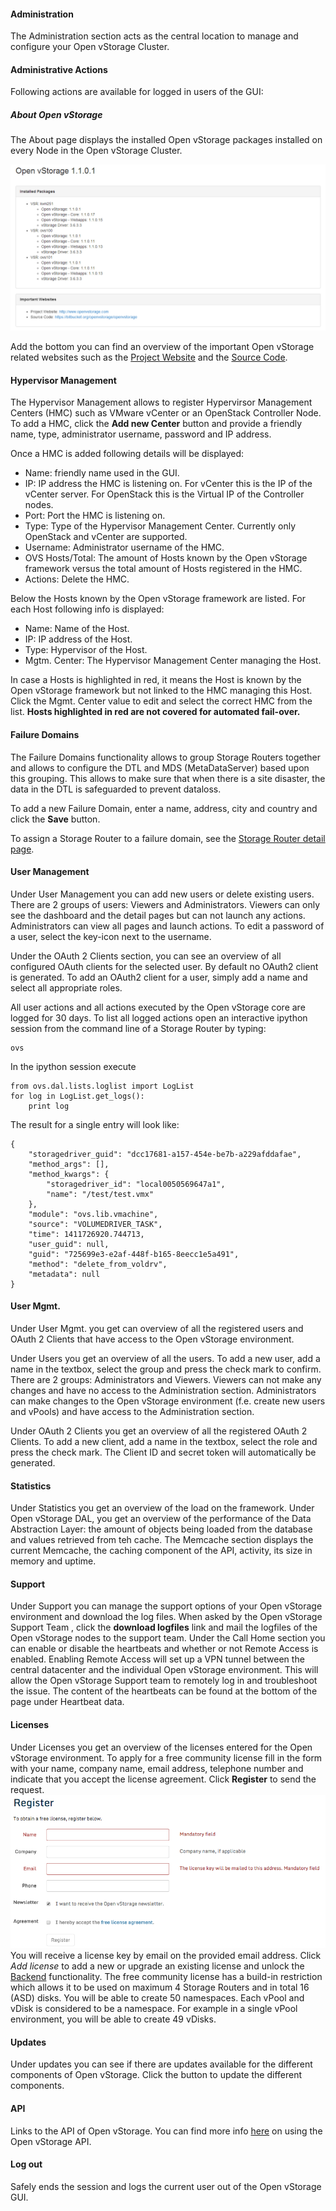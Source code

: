 #### Administration

The Administration section acts as the central location to manage and
configure your Open vStorage Cluster.

#### Administrative Actions

Following actions are available for logged in users of the GUI:

##### About Open vStorage

The About page displays the installed Open vStorage packages installed
on every Node in the Open vStorage Cluster.

![](../../Images/aboutopenvstorage.png)


Add the bottom you can find an overview of the important Open vStorage
related websites such as the [Project
Website](http://www.openvstorage.com) and the [Source
Code](https://github.com/openvstorage).

#### <a name="hmc"></a>Hypervisor Management

The Hypervisor Management allows to register Hypervirsor Management
Centers (HMC) such as VMware vCenter or an OpenStack Controller Node. To
add a HMC, click the **Add new Center** button and provide a friendly
name, type, administrator username, password and IP address.

Once a HMC is added following details will be displayed:

-   Name: friendly name used in the GUI.
-   IP: IP address the HMC is listening on. For vCenter this is the IP of the vCenter server. For OpenStack this is the Virtual IP of the Controller nodes.
-   Port: Port the HMC is listening on.
-   Type: Type of the Hypervisor Management Center. Currently only OpenStack and vCenter are supported.
-   Username: Administrator username of the HMC.
-   OVS Hosts/Total: The amount of Hosts known by the Open vStorage
    framework versus the total amount of Hosts registered in the HMC.
-   Actions: Delete the HMC.

Below the Hosts known by the Open vStorage framework are listed. For
each Host following info is displayed:

-   Name: Name of the Host.
-   IP: IP address of the Host.
-   Type: Hypervisor of the Host.
-   Mgtm. Center: The Hypervisor Management Center managing the Host.

In case a Hosts is highlighted in red, it means the Host is known by the
Open vStorage framework but not linked to the HMC managing this Host.
Click the Mgmt. Center value to edit and select the correct HMC from the
list. **Hosts highlighted in red are not covered for automated
fail-over.**

#### <a name="failuredomains"></a>Failure Domains
The Failure Domains functionality allows to group Storage Routers together and allows to configure the DTL and MDS (MetaDataServer) based upon this grouping. This allows to make sure that when there is a site disaster, the data in the DTL is safeguarded to prevent dataloss.

To add a new Failure Domain, enter a name, address, city and country and click the **Save** button.

To assign a Storage Router to a failure domain, see the [Storage Router detail page](storagerouters.md).

#### User Management

Under User Management you can add new users or delete existing users.
There are 2 groups of users: Viewers and Administrators. Viewers can
only see the dashboard and the detail pages but can not launch any
actions. Administrators can view all pages and launch actions. To edit a
password of a user, select the key-icon next to the username.

Under the OAuth 2 Clients section, you can see an overview of all
configured OAuth clients for the selected user. By default no OAuth2
client is generated. To add an OAuth2 client for a user, simply add a
name and select all appropriate roles.

All user actions and all actions executed by the Open vStorage core are
logged for 30 days. To list all logged actions open an interactive
ipython session from the command line of a Storage Router by typing:

```
ovs
```

In the ipython session execute

```
from ovs.dal.lists.loglist import LogList
for log in LogList.get_logs():
    print log
```

The result for a single entry will look like:

```
{
    "storagedriver_guid": "dcc17681-a157-454e-be7b-a229afddafae",
    "method_args": [],
    "method_kwargs": {
        "storagedriver_id": "local0050569647a1",
        "name": "/test/test.vmx"
    },
    "module": "ovs.lib.vmachine",
    "source": "VOLUMEDRIVER_TASK",
    "time": 1411726920.744713,
    "user_guid": null,
    "guid": "725699e3-e2af-448f-b165-8eecc1e5a491",
    "method": "delete_from_voldrv",
    "metadata": null
}
```

#### User Mgmt.

Under User Mgmt. you get can overview of all the registered users and
OAuth 2 Clients that have access to the Open vStorage environment.

Under Users you get an overview of all the users. To add a new user, add
a name in the textbox, select the group and press the check mark to
confirm. There are 2 groups: Administrators and Viewers. Viewers can not
make any changes and have no access to the Administration section.
Administrators can make changes to the Open vStorage environment (f.e.
create new users and vPools) and have access to the Administration
section.

Under OAuth 2 Clients you get an overview of all the registered OAuth 2
Clients. To add a new client, add a name in the textbox, select the role
and press the check mark. The Client ID and secret token will
automatically be generated.

#### Statistics

Under Statistics you get an overview of the load on the framework. Under
Open vStorage DAL, you get an overview of the performance of the Data
Abstraction Layer: the amount of objects being loaded from the database
and values retrieved from teh cache. The Memcache section displays the
current Memcache, the caching component of the API, activity, its size
in memory and uptime.

#### Support

Under Support you can manage the support options of your Open vStorage
environment and download the log files. When asked by the Open vStorage
Support Team , click the **download logfiles** link and mail the logfiles
of the Open vStorage nodes to the support team. Under the Call Home
section you can enable or disable the heartbeats and whether or not
Remote Access is enabled. Enabling Remote Access will set up a VPN
tunnel between the central datacenter and the individual Open vStorage
environment. This will allow the Open vStorage Support team to remotely
log in and troubleshoot the issue. The content of the heartbeats can be
found at the bottom of the page under Heartbeat data.

#### Licenses

Under Licenses you get an overview of the licenses entered for the Open
vStorage environment. To apply for a free community license fill in the
form with your name, company name, email address, telephone number and
indicate that you accept the license agreement. Click **Register** to send
the request. ![](../../Images/register.png)
 You will receive a license key
by email on the provided email address. Click *Add license* to add a new
or upgrade an existing license and unlock the [Backend](backends.md)
functionality. The free community license has a build-in restriction
which allows it to be used on maximum 4 Storage Routers and in total 16
(ASD) disks. You will be able to create 50 namespaces. Each vPool and
vDisk is considered to be a namespace. For example in a single vPool
environment, you will be able to create 49 vDisks.

#### Updates
Under updates you can see if there are updates available for the different components of Open vStorage. Click the button to update the different components.

#### API

Links to the API of Open vStorage. You can find more info
[here](Administration/usingtheapi/README.md) on using the Open vStorage API.

#### Log out

Safely ends the session and logs the current user out of the Open
vStorage GUI.




